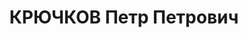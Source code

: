---
title: КРЮЧКОВ Петр Петрович
description: 'Род. в 1889, г. Пермь, русский, обр.: высшее, б/п. Проживал: Москва,
  Новинский бул., д. 25, кв. 13. Директор Музея А.М.Горького

  Арестован 05.10.1937. Обв. в участии в к.-р. террористической организации. Приговор:
  ВК ВС СССР, 13.03.1938 – ВМН. Расстрелян 15.03.1938, г.Москва.

  Реабилитирован Пленумом Верховного суда СССР 04.02.1988'
---
